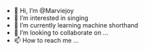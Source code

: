 - 👋 Hi, I’m @Marviejoy
- 👀 I’m interested in singing
- 🌱 I’m currently learning machine shorthand
- 💞️ I’m looking to collaborate on ...
- 📫 How to reach me ...

<!---
Marviejoy/Marviejoy is a ✨ special ✨ repository because its `README.md` (this file) appears on your GitHub profile.
You can click the Preview link to take a look at your changes.
--->
